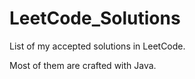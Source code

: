 # LeetCode_Solutions

List of my accepted solutions in LeetCode.

Most of them are crafted with Java.
